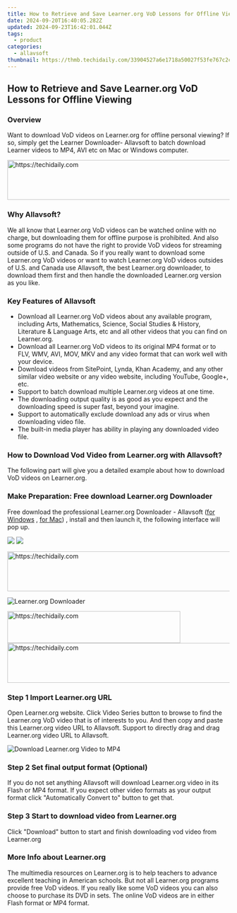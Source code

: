 ```yaml
---
title: How to Retrieve and Save Learner.org VoD Lessons for Offline Viewing
date: 2024-09-20T16:40:05.282Z
updated: 2024-09-23T16:42:01.044Z
tags:
  - product
categories:
  - allavsoft
thumbnail: https://thmb.techidaily.com/33904527a6e1718a50027f53fe767c2c1eedacdbdef4cb5558c43f077a848c48.jpg
---
```


## How to Retrieve and Save Learner.org VoD Lessons for Offline Viewing

### Overview

Want to download VoD videos on Learner.org for offline personal viewing? If so, simply get the Learner Downloader- Allavsoft to batch download Learner videos to MP4, AVI etc on Mac or Windows computer.

<!-- affiliate ads begin -->
<a href="https://unicoeye.pxf.io/c/5597632/2134218/18498" target="_top" id="2134218">
  <img src="//a.impactradius-go.com/display-ad/18498-2134218" border="0" alt="https://techidaily.com" width="728" height="90"/>
</a>
<img height="0" width="0" src="https://unicoeye.pxf.io/i/5597632/2134218/18498" style="position:absolute;visibility:hidden;" border="0" />
<!-- affiliate ads end -->

### Why Allavsoft?

We all know that Learner.org VoD videos can be watched online with no charge, but downloading them for offline purpose is prohibited. And also some programs do not have the right to provide VoD videos for streaming outside of U.S. and Canada. So if you really want to download some Learner.org VoD videos or want to watch Learner.org VoD videos outsides of U.S. and Canada use Allavsoft, the best Learner.org downloader, to download them first and then handle the downloaded Learner.org version as you like.

### Key Features of Allavsoft

* Download all Learner.org VoD videos about any available program, including Arts, Mathematics, Science, Social Studies & History, Literature & Language Arts, etc and all other videos that you can find on Learner.org.
* Download all Learner.org VoD videos to its original MP4 format or to FLV, WMV, AVI, MOV, MKV and any video format that can work well with your device.
* Download videos from SitePoint, Lynda, Khan Academy, and any other similar video website or any video website, including YouTube, Google+, etc.
* Support to batch download multiple Learner.org videos at one time.
* The downloading output quality is as good as you expect and the downloading speed is super fast, beyond your imagine.
* Support to automatically exclude download any ads or virus when downloading video file.
* The built-in media player has ability in playing any downloaded video file.

### How to Download Vod Video from Learner.org with Allavsoft?

The following part will give you a detailed example about how to download VoD videos on Learner.org.

### Make Preparation: Free download Learner.org Downloader

Free download the professional Learner.org Downloader - Allavsoft ([for Windows](https://tools.techidaily.com/allavsoft/products/) , [for Mac](https://tools.techidaily.com/allavsoft/products/)) , install and then launch it, the following interface will pop up.

[![](https://www.allavsoft.com/how-to/../images/how-to/free-download-win.jpg)](https://tools.techidaily.com/allavsoft/products/) [![](https://www.allavsoft.com/how-to/../images/how-to/free-download-mac.jpg)](https://tools.techidaily.com/allavsoft/products/)

<!-- affiliate ads begin -->
<a href="https://ephamedtechinc.pxf.io/c/5597632/2136616/26400" target="_top" id="2136616">
  <img src="//a.impactradius-go.com/display-ad/26400-2136616" border="0" alt="https://techidaily.com" width="728" height="90"/>
</a>
<img height="0" width="0" src="https://ephamedtechinc.pxf.io/i/5597632/2136616/26400" style="position:absolute;visibility:hidden;" border="0" />
<!-- affiliate ads end -->

![Learner.org Downloader](https://www.allavsoft.com/how-to/../images/allavsoft/screen-shot-600.jpg)

<!-- affiliate ads begin -->
<a href="https://aligracehair.sjv.io/c/5597632/2135417/19272" target="_top" id="2135417">
  <img src="//a.impactradius-go.com/display-ad/19272-2135417" border="0" alt="https://techidaily.com" width="392" height="72"/>
</a>
<img height="0" width="0" src="https://aligracehair.sjv.io/i/5597632/2135417/19272" style="position:absolute;visibility:hidden;" border="0" />
<!-- affiliate ads end -->

<!-- affiliate ads begin -->
<a href="https://jalbum-affiliate-program.sjv.io/c/5597632/1584040/17916" target="_top" id="1584040">
  <img src="//a.impactradius-go.com/display-ad/17916-1584040" border="0" alt="https://techidaily.com" width="728" height="90"/>
</a>
<img height="0" width="0" src="https://jalbum-affiliate-program.sjv.io/i/5597632/1584040/17916" style="position:absolute;visibility:hidden;" border="0" />
<!-- affiliate ads end -->

### Step 1 Import Learner.org URL

Open Learner.org website. Click Video Series button to browse to find the Learner.org VoD video that is of interests to you. And then copy and paste this Learner.org video URL to Allavsoft. Support to directly drag and drag Learner.org video URL to Allavsoft.

![Download Learner.org Video to MP4](https://www.allavsoft.com/how-to/../images/how-to/download-rtmp-video/download-rtmp-video.jpg)

### Step 2 Set final output format (Optional)

If you do not set anything Allavsoft will download Learner.org video in its Flash or MP4 format. If you expect other video formats as your output format click "Automatically Convert to" button to get that.

### Step 3 Start to download video from Learner.org

Click "Download" button to start and finish downloading vod video from Learner.org

### More Info about Learner.org

The multimedia resources on Learner.org is to help teachers to advance excellent teaching in American schools. But not all Learner.org programs provide free VoD videos. If you really like some VoD videos you can also choose to purchase its DVD in sets. The online VoD videos are in either Flash format or MP4 format.

<ins class="adsbygoogle"
     style="display:block"
     data-ad-format="autorelaxed"
     data-ad-client="ca-pub-7571918770474297"
     data-ad-slot="1223367746"></ins>

<ins class="adsbygoogle"
     style="display:block"
     data-ad-client="ca-pub-7571918770474297"
     data-ad-slot="8358498916"
     data-ad-format="auto"
     data-full-width-responsive="true"></ins>




